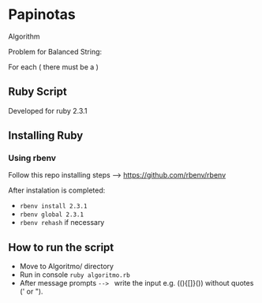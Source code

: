 # Papinotas #

Algorithm

Problem for Balanced String:

For each ( there must be a )

## Ruby Script ## 

Developed for ruby 2.3.1

## Installing Ruby ##

### Using rbenv ###

Follow this repo installing steps --> https://github.com/rbenv/rbenv

After instalation is completed:

- `rbenv install 2.3.1`
- `rbenv global 2.3.1`
- `rbenv rehash` if necessary

## How to run the script ##

- Move to Algoritmo/ directory
- Run in console `ruby algoritmo.rb`
- After message prompts `--> ` write the input e.g. ((){[]}()) without quotes (' or ").
